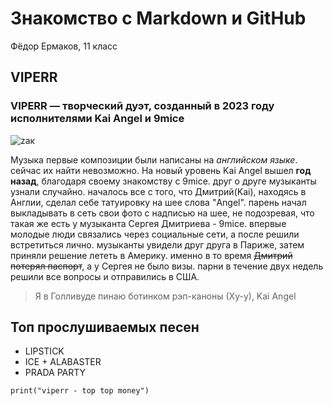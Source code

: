 # Знакомство с Markdown и GitHub
Фёдор Ермаков, 11 класс

## VIPERR
### VIPERR — творческий дуэт, созданный в 2023 году исполнителями Kai Angel и 9mice
![zaк](https://github.com/user-attachments/assets/ed0749a9-648f-4a59-8ff0-7c52dc9f550b)


Музыка
первые композиции были написаны на *английском языке*. сейчас их найти невозможно. На новый уровень Kai Angel вышел **год назад**, благодаря своему знакомству с 9mice. друг о друге музыканты узнали случайно. началось все с того, что Дмитрий(Kai), находясь в Англии, сделал себе татуировку на шее слова "Angel". парень начал выкладывать в сеть свои фото с надписью на шее, не подозревая, что такая же есть у музыканта Сергея Дмитриева - 9mice.
впервые молодые люди связались через социальные сети, а после решили встретиться лично. музыканты увидели друг друга в Париже, затем приняли решение лететь в Америку. именно в то время ~~Дмитрий потерял паспорт~~, а у Сергея не было визы. парни в течение двух недель решили все вопросы и отправились в США.
>Я в Голливуде пинаю ботинком рэп-каноны (Ху-у), Kai Angel

## Топ прослушиваемых песен
+ LIPSTICK
+ ICE + ALABASTER
+ PRADA PARTY

` print("viperr - top top money") `
